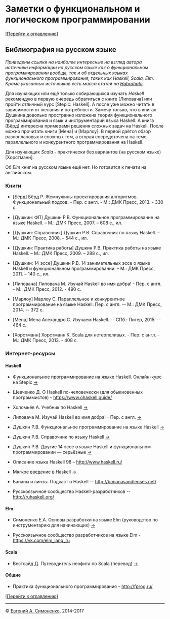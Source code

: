 # Заметки о функциональном и логическом программировании

[[Перейти к оглавлению](README.md)]

## Библиография на русском языке

_Приведены ссылки на наиболее интересные на взгляд автора источники информации
на русском языке как о функциональном программировании вообще, так и об
отдельных языках функционального программирования, таких как Haskell, Scala,
Elm. Кроме указанных источников есть масса статей на
[Habrahabr](https://habrahabr.ru)._

Для изучающих или ещё только собирающихся изучать _Haskell_ рекомендую в первую
очередь обратиться с книге [Липовача] или пройти отличный курс
[Stepic: Haskell]. А после уже можно читать в зависимости от желания и
потребности. Замечу только, что в книгах Душкина довольно пространно изложена
теория функционального программирования и язык и инструментарий языка Haskell.
А книга [Бёрд] интересна примерами решения сложных задач на Haskell. После
можно прочитать книги [Мена] и [Марлоу]. В первой даётся обзор разноплановых
и сложных тем, а вторая сосредоточена на теме параллельного и конкурентного
программирования на Haskell.

Для изучающих _Scala_ - практически без вариантов (на русском языке) [Хорстманн].

Об _Elm_ книг на русском языке ещё нет. Но готовится к печати на английском.

### Книги

- [Бёрд] Бёрд Р. Жемчужины проектирования алгоритмов. Функциональный подход. -
Пер. с англ. - М.: ДМК Пресс, 2013. - 330 с.

- [Душкин: ФП] Душкин Р.В. Функциональное программирование на языке Haskell. –
М.: ДМК Пресс, 2007. – 608 с., ил.

- [Душкин: Справочник] Душкин Р.В. Справочник по языку Haskell. – М.: ДМК
Пресс, 2008. – 544 с., ил.

- [Душкин: Практика работы] Душкин Р.В. Практика работы на языке Haskell. – М.:
ДМК Пресс, 2009. – 288 с., ил.

- [Душкин: 14 эссе] Душкин Р.В. 14 занимательных эссе о языке Haskell и
функциональном программировании. – М.: ДМК Пресс, 2011. – 140 с., ил.

- [Липовача] Липовача М. Изучай Haskell во имя добра! - Пер. с англ. - М.: ДМК
Пресс, 2012. - 490 с.

- [Марлоу] Марлоу С. Параллельное и конкурентное программирование на языке
Haskell: Пер. с англ. -- М.: ДМК Пресс, 2014. -- 372 с.

- [Мена] Мена Алехандро С. Изучаем Haskell. -- СПб.: Питер, 2015. -- 464 с.

- [Хорстманн] Хорстманн К. Scala для нетерпеливых. - Пер. с англ. - М.: ДМК
Пресс, 2013. - 408 с.

### Интернет-ресурсы

#### Haskell

- Функциональное программирование на языке Haskell. Онлайн-курс на Stepic
[->](https://stepik.org/course/75)

- Шевченко Д. О Haskell по-человечески (для обыкновенных
программистов) - <https://www.ohaskell.guide/>

- Холомьёв А. Учебник по Haskell
[->](http://anton-k.github.io/ru-haskell-book/book/home.html)

- Липовача М. Изучай Haskell во имя добра! - Пер. с англ.
[->](https://books.google.ru/books?id=Ae1YAwAAQBAJ&printsec=frontcover&hl=ru#v=onepage&q&f=false)

- Душкин Р.В. Функциональное программирование на языке Haskell
[->](https://books.google.ru/books?id=VQfRAAAAQBAJ&printsec=frontcover&hl=ru#v=onepage&q&f=false)

- Душкин Р.В. Справочник по языку Haskell
[->](https://books.google.ru/books?id=bDObAgAAQBAJ&printsec=frontcover&hl=ru#v=onepage&q&f=false)

- Душкин Р.В. Другие 14 эссе о языке Haskell и функциональном
программировании — серьёзные
[->](https://docs.google.com/file/d/0B04JX0A_1GXYLTJXV3hoWF9Wem8/edit?pli=1)

- Описание языка Haskell 98 – <http://www.haskell.ru/>

- Мягкое введение в Haskell
[->](http://www.rsdn.ru/article/haskell/haskell_part1.xml)

- Бананы и линзы. Подкаст о Haskell -- <http://bananasandlenses.net/>

- Русскоязычное сообщество Haskell-разработчиков -- <http://ruhaskell.org/>

#### Elm

- Симоненко Е.А. Основы разработки на языке Elm (руководство по
инструментарию для начинающих) [->](https://habrahabr.ru/post/302154/)

- Русскоязычное сообщество разработчиков на языке Elm - <https://vk.com/elm_lang_ru>

#### Scala

- Вестсайд Д. Путеводитель неофита по Scala (перевод)
[->](https://github.com/anton-k/ru-neophyte-guide-to-scala)

#### Общие

- Практика функционального программирования – <http://fprog.ru/>

[[Перейти к оглавлению](README.md)]

---

&copy; [Евгений А. Симоненко](LICENSE.md), 2014-2017
